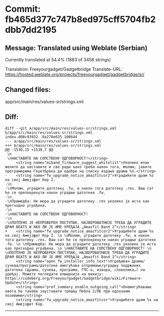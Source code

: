 # Commit: fb465d377c747b8ed975cff5704fb2dbb7dd2195
## Message: Translated using Weblate (Serbian)

Currently translated at 54.4% (1883 of 3458 strings)

Translation: Freeyourgadget/Gadgetbridge
Translate-URL: https://hosted.weblate.org/projects/freeyourgadget/gadgetbridge/sr/
## Changed files:
app/src/main/res/values-sr/strings.xml

## Diff:
```
diff --git a/app/src/main/res/values-sr/strings.xml b/app/src/main/res/values-sr/strings.xml
index d08c93932..0a278e635 100644
--- a/app/src/main/res/values-sr/strings.xml
+++ b/app/src/main/res/values-sr/strings.xml
@@ -1530,15 +1530,7 @@
 \n
 \nНАСТАВИТЕ НА СОПСТВЕНУ ОДГОВОРНОСТ!</string>
     <string name="miband_firmware_suggest_whitelist">Уколико ипак желите да наставите и све ради како треба након тога, молим, јавите програмерима ГеџетБрвна да одобре на списку издање драма %s.</string>
-    <string name="fw_upgrade_notice_amazfitcor2">Уградићете драм %s на свој Амејзфит Кор 2.
-\n
-\nМолим, уградите датотеку .fw, и након тога датотеку .res. Ваш сат ће се препокренути након уградње датотеке .fw.
-\n
-\nПримедба: Не мора да уградите датотеку .res уколико је иста као претходно уграђена.
-\n
-\nНАСТАВИТЕ НА СОПСТВЕНУ ОДГОВОРНОСТ!
-\n
-\nПОТПУНО ЈЕ НЕПРОВЕРЕН ПОСТУПАК, НАЈВЕРОВАТНИЈЕ ТРЕБА ДА УГРАДИТЕ ДРАМ BEATS_W АКО ЛИ ЈЕ ИМЕ УРЕЂАЈА „Amazfit Band 2“</string>
+    <string name="fw_upgrade_notice_amazfitcor2">Уградићете драм %s на свој Амејзфит Кор 2. \n \nМолим, уградите датотеку .fw, и након тога датотеку .res. Ваш сат ће се препокренути након уградње датотеке .fw. \n \nПримедба: Не мора да уградите датотеку .res уколико је иста као претходно уграђена. \n \nНАСТАВИТЕ НА СОПСТВЕНУ ОДГОВОРНОСТ! \n \nПОТПУНО ЈЕ НЕПРОВЕРЕН ПОСТУПАК, НАЈВЕРОВАТНИЈЕ ТРЕБА ДА УГРАДИТЕ ДРАМ BEATS_W АКО ЛИ ЈЕ ИМЕ УРЕЂАЈА „Amazfit Band 2“</string>
     <string name="open_fw_installer_info_text">Уграђивач драма/сучеља/програма/датотеке омогућава отпремање/уградњу подржаних датотека (драма, сучеља, програма, ГПС-а, извора, словолика…) на уређај. Можете погледати опширније на викију: https://codeberg.org/Freeyourgadget/Gadgetbridge/wiki/Firmware-Update</string>
     <string name="pref_summary_enable_outgoing_call">Онемогућавање овога ће такође зауставити трешњу Пебла 2/ЛЕ при одлазним позивима</string>
     <string name="fw_upgrade_notice_amazfitcor">Уградићете драм %s на свој Амејзфит Кор.
```
-----------------------------------
